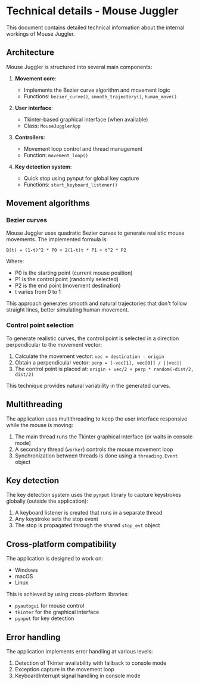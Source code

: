# Technical details - Mouse Juggler

This document contains detailed technical information about the internal workings of Mouse Juggler.

## Architecture

Mouse Juggler is structured into several main components:

1. **Movement core**:

    - Implements the Bezier curve algorithm and movement logic
    - Functions: `bezier_curve()`, `smooth_trajectory()`, `human_move()`

2. **User interface**:

    - Tkinter-based graphical interface (when available)
    - Class: `MouseJugglerApp`

3. **Controllers**:

    - Movement loop control and thread management
    - Function: `movement_loop()`

4. **Key detection system**:
    - Quick stop using pynput for global key capture
    - Functions: `start_keyboard_listener()`

## Movement algorithms

### Bezier curves

Mouse Juggler uses quadratic Bezier curves to generate realistic mouse movements. The implemented formula is:

```
B(t) = (1-t)^2 * P0 + 2(1-t)t * P1 + t^2 * P2
```

Where:

-   P0 is the starting point (current mouse position)
-   P1 is the control point (randomly selected)
-   P2 is the end point (movement destination)
-   t varies from 0 to 1

This approach generates smooth and natural trajectories that don't follow straight lines, better simulating human movement.

### Control point selection

To generate realistic curves, the control point is selected in a direction perpendicular to the movement vector:

1. Calculate the movement vector: `vec = destination - origin`
2. Obtain a perpendicular vector: `perp = [-vec[1], vec[0]] / ||vec||`
3. The control point is placed at: `origin + vec/2 + perp * random(-dist/2, dist/2)`

This technique provides natural variability in the generated curves.

## Multithreading

The application uses multithreading to keep the user interface responsive while the mouse is moving:

1. The main thread runs the Tkinter graphical interface (or waits in console mode)
2. A secondary thread (`worker`) controls the mouse movement loop
3. Synchronization between threads is done using a `threading.Event` object

## Key detection

The key detection system uses the `pynput` library to capture keystrokes globally (outside the application):

1. A keyboard listener is created that runs in a separate thread
2. Any keystroke sets the stop event
3. The stop is propagated through the shared `stop_evt` object

## Cross-platform compatibility

The application is designed to work on:

-   Windows
-   macOS
-   Linux

This is achieved by using cross-platform libraries:

-   `pyautogui` for mouse control
-   `tkinter` for the graphical interface
-   `pynput` for key detection

## Error handling

The application implements error handling at various levels:

1. Detection of Tkinter availability with fallback to console mode
2. Exception capture in the movement loop
3. KeyboardInterrupt signal handling in console mode
